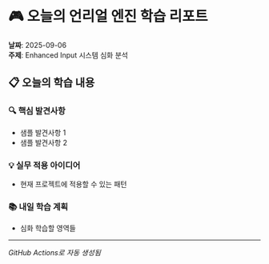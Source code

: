 # 🎮 오늘의 언리얼 엔진 학습 리포트

**날짜**: 2025-09-06  
**주제**: Enhanced Input 시스템 심화 분석

## 📋 오늘의 학습 내용

### 🔍 핵심 발견사항
- 샘플 발견사항 1
- 샘플 발견사항 2

### 💡 실무 적용 아이디어  
- 현재 프로젝트에 적용할 수 있는 패턴

### 📚 내일 학습 계획
- 심화 학습할 영역들

---
*GitHub Actions로 자동 생성됨*
